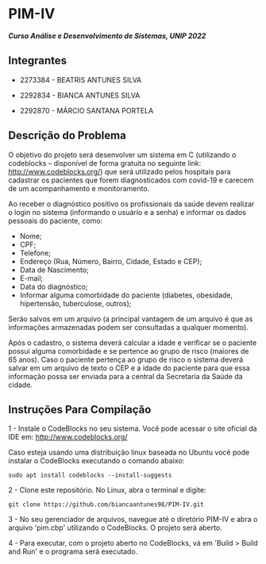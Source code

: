 <h1> PIM-IV </h1>

***Curso Análise e Desenvolvimento de Sistemas, UNIP 2022***

## Integrantes

- 2273384 - BEATRIS ANTUNES SILVA 

- 2292834 - BIANCA ANTUNES SILVA

- 2292870 - MÁRCIO SANTANA PORTELA

## Descrição do Problema

O objetivo do projeto será desenvolver um sistema em C (utilizando o codeblocks –
disponível de forma gratuita no seguinte link: http://www.codeblocks.org/) que será
utilizado pelos hospitais para cadastrar os pacientes que forem diagnosticados com covid-19
e carecem de um acompanhamento e monitoramento. 

Ao receber o diagnóstico positivo os profissionais da saúde devem realizar o login no sistema (informando o usuário e a senha) e
informar os dados pessoais do paciente, como:
- Nome;
- CPF;
- Telefone;
- Endereço (Rua, Número, Bairro, Cidade, Estado e CEP);
- Data de Nascimento;
- E-mail;
- Data do diagnóstico;
- Informar alguma comorbidade do paciente (diabetes, obesidade, hipertensão, tuberculose, outros);

Serão salvos em um arquivo (a principal vantagem de um arquivo é que as informações
armazenadas podem ser consultadas a qualquer momento).

Após o cadastro, o sistema deverá calcular a idade e verificar se o paciente possui
alguma comorbidade e se pertence ao grupo de risco (maiores de 65 anos). Caso o paciente
pertença ao grupo de risco o sistema deverá salvar em um arquivo de texto o CEP e a idade
do paciente para que essa informação possa ser enviada para a central da Secretaria da
Saúde da cidade.

## Instruções Para Compilação

1 - Instale o CodeBlocks no seu sistema.
Você pode acessar o site oficial da IDE em: http://www.codeblocks.org/ 

Caso esteja usando uma distribuição linux baseada no Ubuntu você pode instalar o CodeBlocks executando o comando abaixo:
```
sudo apt install codeblocks --install-suggests
```

2 - Clone este repositório. No Linux, abra o terminal e digite:
```
git clone https://github.com/biancaantunes98/PIM-IV.git
```

3 - No seu gerenciador de arquivos, navegue até o diretório PIM-IV e abra o arquivo 'pim.cbp' utilizando o CodeBlocks. O projeto será aberto.

4 - Para executar, com o projeto aberto no CodeBlocks, vá em 'Build > Build and Run' e o programa será executado.




